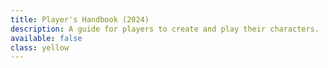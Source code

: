 ```yaml
---
title: Player's Handbook (2024)
description: A guide for players to create and play their characters.
available: false
class: yellow
---
```



